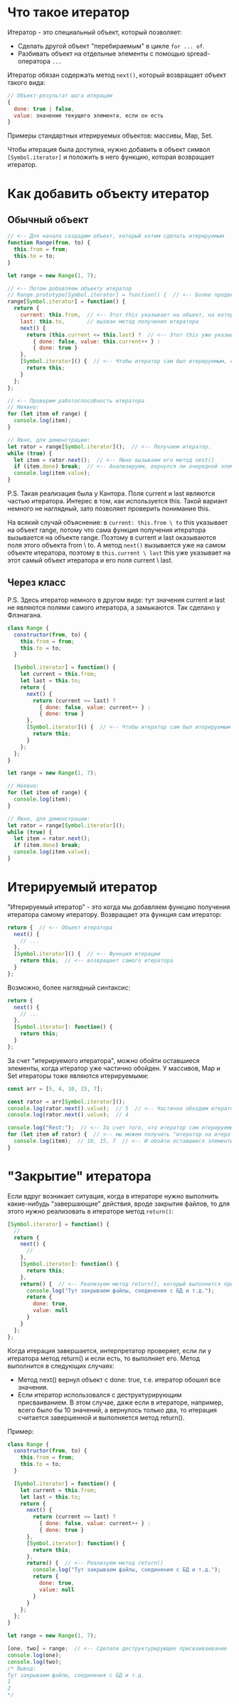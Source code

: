 # Что такое итератор

Итератор - это специальный объект, который позволяет:

* Сделать другой объект "перебираемым" в цикле `for ... of`. 
* Разбивать объект на отдельные элементы с помощью spread-оператора `...`

Итератор обязан содержать метод `next()`, который возвращает объект такого вида:

```javascript
// Объект-результат шага итерации
{
  done: true | false,
  value: значение текущего элемента, если он есть
}
```

Примеры стандартных итерируемых объектов: массивы, Map, Set.

Чтобы итерация была доступна, нужно добавить в объект символ `[Symbol.iterator]` и положить в него функцию, которая возвращает итератор.

# Как добавить объекту итератор

## Обычный объект

```javascript
// <-- Для начала создадим объект, который хотим сделать итерируемым
function Range(from, to) {
  this.from = from;
  this.to = to;
}

let range = new Range(1, 7);

// <-- Потом добавляем объекту итератор
// Range.prototype[Symbol.iterator] = function() {  // <-- Более продвинутая версия добавления
range[Symbol.iterator] = function() {
  return {
    current: this.from,  // <-- Этот this указывает на объект, на котором
    last: this.to,       // вызван метод получения итератора
    next() {
      return (this.current <= this.last) ?  // <-- Этот this уже указывает на сам итератор
        { done: false, value: this.current++ } :
        { done: true }
    },
    [Symbol.iterator]() {  // <-- Чтобы итератор сам был итерируемым, объяснения см. в отдельном разделе
      return this;
    }
  };
};

// <-- Проверим работоспособность итератора
// Неявно:
for (let item of range) {
  console.log(item);
}

// Явно, для демонстрации:
let rator = range[Symbol.iterator]();  // <-- Получаем итератор.
while (true) {
  let item = rator.next();  // <-- Явно вызываем его метод next()
  if (item.done) break;  // <-- Анализируем, вернулся ли очередной элемент.
  console.log(item.value);
}
```

P.S. Такая реализация была у Кантора. Поля current и last являются частью итератора. Интерес в том, как используется this. Такой вариант немного не наглядный, зато позволяет проверить понимание this.

На всякий случай объяснение: в `current: this.from \ to` this указывает на объект range, потому что сама функция получения итератора вызывается на объекте range. Поэтому в current и last оказываются поля этого объекта from \ to. А метод `next()` вызывается уже на самом объекте итератора, поэтому в `this.current \ last` this уже указывает на этот самый объект итератора и его поля current \ last.

## Через класс

P.S. Здесь итератор немного в другом виде: тут значения current и last не являются полями самого итератора, а замыкаются. Так сделано у Флэнагана.

```javascript
class Range {
  constructor(from, to) {
    this.from = from;
    this.to = to;
  }

  [Symbol.iterator] = function() {
    let current = this.from;
    let last = this.to;
    return {
      next() {
        return (current <= last) ?
          { done: false, value: current++ } :
          { done: true }
      },
      [Symbol.iterator]() {  // <-- Чтобы итератор сам был итерируемым
        return this;
      }
    };
  };
}

let range = new Range(1, 7);

// Неявно:
for (let item of range) {
  console.log(item);
}

// Явно, для демонстрации:
let rator = range[Symbol.iterator]();
while (true) {
  let item = rator.next();
  if (item.done) break;
  console.log(item.value);
}
```

# Итерируемый итератор

"Итерируемый итератор" - это когда мы добавляем функцию получения итератора самому итератору. Возвращает эта функция сам итератор:

```javascript
return {  // <-- Объект итератора
  next() {
    // ...
  },
  [Symbol.iterator]() {  // <-- Функция итерации
    return this;  // <-- возвращает самого итератора
  }
};
```

Возможно, более наглядный синтаксис:

```javascript
return {
  next() {
    // ...
  },
  [Symbol.iterator]: function() { 
    return this; 
  }
};
```

За счет "итерируемого итератора", можно обойти оставшиеся элементы, когда итератор уже частично обойден. У массивов, Map и Set итераторы тоже являются итерируемыми:

```javascript
const arr = [5, 4, 10, 15, 7];

const rator = arr[Symbol.iterator]();
console.log(rator.next().value);  // 5  // <-- Частично обходим итератор
console.log(rator.next().value);  // 4

console.log("Rest:");  // <-- За счет того, что итератор сам итерируемый
for (let item of rator) {  // <-- мы можем получить "итератор на итераторе"
  console.log(item);  // 10, 15, 7  // <-- И обойти оставшиеся элементы
}
```

# "Закрытие" итератора

Если вдруг возникает ситуация, когда в итераторе нужно выполнить какие-нибудь "завершающие" действия, вроде закрытия файлов, то для этого нужно реализовать в итераторе метод `return()`:

```javascript
[Symbol.iterator] = function() {
  //
  return {
    next() {
      //
    },
    [Symbol.iterator]: function() { 
      return this; 
    },
    return() {  // <-- Реализуем метод return(), который выполнится при завершении итератора
      console.log("Тут закрываем файлы, соединения с БД и т.д.");
      return {
        done: true,
        value: null
      }
    }
  };
};
```

Когда итерация завершается, интерпретатор проверяет, если ли у итератора метод return() и если есть, то выполняет его. Метод выполнится в следующих случаях:

* Метод next() вернул объект с done: true, т.е. итератор обошел все значения.
* Если итератор использовался с деструктурирующим присваиванием. В этом случае, даже если в итераторе, например, всего было бы 10 значений, а вернулось только два, то итерация считается завершенной и выполняется метод return().

Пример:

```javascript
class Range {
  constructor(from, to) {
    this.from = from;
    this.to = to;
  }

  [Symbol.iterator] = function() {
    let current = this.from;
    let last = this.to;
    return {
      next() {
        return (current <= last) ?
          { done: false, value: current++ } :
          { done: true }
      },
      [Symbol.iterator]: function() { 
        return this; 
      },
      return() {  // <-- Реализуем метод return()
        console.log("Тут закрываем файлы, соединения с БД и т.д.");
        return {
          done: true,
          value: null
        }
      }
    };
  };
}

let range = new Range(1, 7);

[one, two] = range;  // <-- Сделали деструктурирующее присваиваивание
console.log(one);
console.log(two);
/* Вывод:
Тут закрываем файлы, соединения с БД и т.д.
1
2
*/
```

